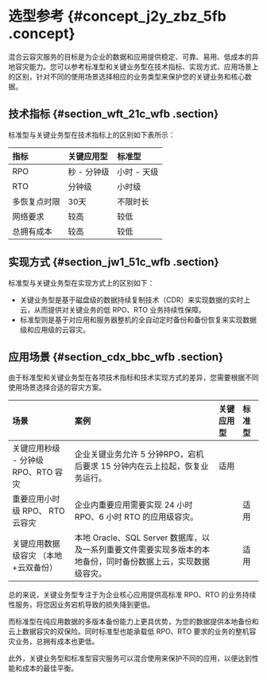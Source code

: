 # 选型参考 {#concept_j2y_zbz_5fb .concept}

混合云容灾服务的目标是为企业的数据和应用提供稳定、可靠、易用、低成本的异地容灾能力。您可以参考标准型和关键业务型在技术指标、实现方式、应用场景上的区别，针对不同的使用场景选择相应的业务类型来保护您的关键业务和核心数据。

## 技术指标 {#section_wft_21c_wfb .section}

标准型与关键业务型在技术指标上的区别如下表所示：

|指标|关键应用型|标准型|
|:-|:----|:--|
|RPO|秒 - 分钟级|小时 - 天级|
|RTO|分钟级|小时级|
|多恢复点时限|30天|不限时长|
|网络要求|较高|较低|
|总拥有成本|较高|较低|

## 实现方式 {#section_jw1_51c_wfb .section}

标准型与关键业务型在实现方式上的区别如下：

-   关键业务型是基于磁盘级的数据持续复制技术（CDR）来实现数据的实时上云，从而提供对关键业务的低 RPO、RTO 业务持续性保障。
-   标准型则是基于对应用和服务器整机的全自动定时备份和备份恢复来实现数据级和应用级的云容灾。

## 应用场景 {#section_cdx_bbc_wfb .section}

由于标准型和关键业务型在各项技术指标和技术实现方式的差异，您需要根据不同使用场景选择合适的容灾方案。

|场景|案例|关键应用型|标准型|
|:-|:-|:----|:--|
|关键应用秒级 - 分钟级 RPO、RTO 容灾|企业关键业务允许 5 分钟RPO，宕机后要求 15 分钟内在云上拉起，恢复业务运行。|适用| |
|重要应用小时级 RPO、 RTO 云容灾|企业内重要应用需要实现 24 小时 RPO、6 小时 RTO 的应用级容灾。| |适用|
|关键应用数据级容灾 （本地+云双备份）|本地 Oracle、SQL Server 数据库，以及一系列重要文件需要实现多版本的本地备份，同时备份数据上云，实现数据级容灾。| |适用|

总的来说，关键业务型专注于为企业核心应用提供高标准 RPO、RTO 的业务持续性服务，将您因业务宕机导致的损失降到更低。

而标准型在纯应用数据的多版本备份能力上更具优势，为您的数据提供本地备份和云上数据容灾的双保险。同时标准型也能承载低 RPO、RTO 要求的业务的整机容灾业务，总拥有成本也更低。

此外，关键业务型和标准型容灾服务可以混合使用来保护不同的应用，以便达到性能和成本的最佳平衡。

